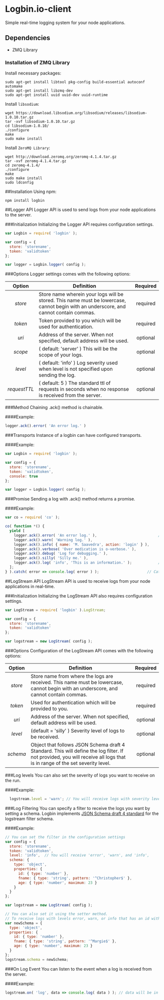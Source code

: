# Logbin.io-client
Simple real-time logging system for your node applications.

## Dependencies
* ZMQ Library

### Installation of ZMQ Library
Install necessary packages:

    sudo apt-get install libtool pkg-config build-essential autoconf automake
    sudo apt-get install libzmq-dev
    sudo apt-get install uuid uuid-dev uuid-runtime

Install `libsodium`:

    wget https://download.libsodium.org/libsodium/releases/libsodium-1.0.10.tar.gz
    tar -xvf libsodium-1.0.10.tar.gz
    cd libsodium-1.0.10/
    ./configure
    make
    sudo make install

Install `ZeroMQ Library`:

    wget http://download.zeromq.org/zeromq-4.1.4.tar.gz
    tar -xvf zeromq-4.1.4.tar.gz
    cd zeromq-4.1.4/
    ./configure
    make
    sudo make install
    sudo ldconfig

##Installation
Using npm:

    npm install logbin

##Logger API
Logger API is used to send logs from your node applications to the server.

###Initialization
Initializing the Logger API requires configuration settings.

```javascript
var Logbin = require( 'logbin' );

var config = {
  store: 'storename',
  token: 'validtoken'
};

var logger = Logbin.logger( config );
```

###Options
Logger settings comes with the following options:

| Option | Definition | Required |
|:------:| ---------- |:--------:|
| *store* | Store name wherein your logs will be stored. This name must be lowercase, cannot begin with an underscore, and cannot contain commas. | required |
| *token* | Token provided to you which will be used for authentication. | required |
| *uri* | Address of the server. When not specified, default address will be used. | optional |
| *scope* | ( default: 'server' ) This will be the scope of your logs. | optional |
| *level* | ( default: 'info' ) Log severity used when level is not specified upon sending the log. | optional |
| *requestTTL* | ( default: 5 ) The standard ttl of requests in seconds when no response is received from the server. | optional |

###Method Chaining
.ack() method is chainable.

####Example:

```javascript
logger.ack().error( 'An error log.' )
```

###Transports
Instance of a logbin can have configured transports.

####Example:

```javascript
var Logbin = require( 'logbin' );

var config = {
  store: 'storename',
  token: 'validtoken',
  console: true
};

var logger = Logbin.logger( config );
```

###Promise
Sending a log with .ack() method returns a promise.

####Example:

```javascript
var co = require( 'co' );

co( function *() {
  yield [
    logger.ack().error( 'An error log.' ),                            // Send a log categorized by levels
    logger.ack().warn( 'Warning log.' ),
    logger.ack().info( { name: 'M. Saavedra', action: 'login' } ),     // You can also send an object
    logger.ack().verbose( 'Over medication is o-verbose.' ),
    logger.ack().debug( 'Log for debugging.' ),
    logger.ack().silly( 'Silly me.' ),
    logger.ack().log( 'info', 'This is an information.' );            // Or you can specify the level instead
  ];
} ).catch( error => console.log( error ) );                      // Catch reason of rejection
```

##LogStream API
LogStream API is used to receive logs from your node applications in real-time.

###Initialization
Initializing the LogStream API also requires configuration settings.

```javascript
var LogStream = require( 'logbin' ).LogStream;

var config = {
  store: 'storename',
  token: 'validtoken'
};

var logstream = new LogStream( config );
```

###Options
Configuration of the LogStream API comes with the following options:

| Option | Definition | Required |
|:------:| ---------- |:--------:|
| *store* | Store name from where the logs are received. This name must be lowercase, cannot begin with an underscore, and cannot contain commas. | required |
| *token* | Used for authentication which will be provided to you. | required |
| *uri* | Address of the server. When not specified, default address will be used. | optional |
| *level* | (default = 'silly' ) Severity level of logs to be received. | optional |
| *schema* | Object that follows JSON Schema draft 4 Standard. This will define the log filter. If not provided, you will receive all logs that is in range of the set severity level. | optional |

###Log levels
You can also set the severity of logs you want to receive on the run.

####Example:

```javascript
  logstream.level = 'warn'; // You will receive logs with severity levels 'error' and 'warn'.
```

###Log Filtering
You can specify a filter to receive the logs you want by setting a schema. Logbin implements [JSON Schema draft 4 standard](http://json-schema.org/) for the logstream filter schema.

####Example:

```javascript
// You can set the filter in the configuration settings
var config = {
  store: 'storename',
  token: 'validtoken',
  level: 'info',  // You will receive 'error', 'warn', and 'info',
  schema: {
    type: 'object',
    properties: {
      id: { type: 'number' },
      fname: { type: 'string', pattern: '^Christopher$' },
      age: { type: 'number', maximum: 23 }
    }
  }
};

var logstream = new LogStream( config );

// You can also set it using the setter method.
// To receive logs with levels error, warn, or info that has an id with 'number' type, fname with value 'Margie', and age <= 23.
var newSchema = {
  type: 'object',
  properties: {
    id: { type: 'number' },
    fname: { type: 'string', pattern: '^Margie$' },
    age: { type: 'number', maximum: 23 }
  }
};
logstream.schema = newSchema;
```

###On Log Event
You can listen to the event when a log is received from the server.

####Example:

```javascript
logstream.on( 'log', data => console.log( data ) ); // data will be in object form for easier manipulation
```
